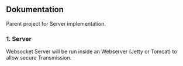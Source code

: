 Dokumentation
----
Parent project for Server implementation.

### 1. Server
Websocket Server will be run inside an Webserver (Jetty or Tomcat) to allow secure Transmission.

 